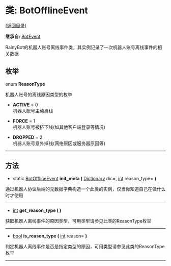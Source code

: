 # 类: BotOfflineEvent  
[(返回目录)](README.md)  
  
**继承自:** [BotEvent](BotEvent.md)  
  
RainyBot的机器人账号离线事件类，其实例记录了一次机器人账号离线事件的相关数据  
  
## 枚举  
  
enum **ReasonType**  
  
机器人账号的离线原因类型的枚举  
  
- **ACTIVE** = 0  
机器人账号主动离线  
  
- **FORCE** = 1  
机器人账号被挤下线(如其他客户端登录等情况)  
  
- **DROPPED** = 2  
机器人账号意外掉线(网络原因或服务器原因等)  
  
---  
  
## 方法 
  
- static [BotOfflineEvent](BotOfflineEvent.md) **init_meta (** [Dictionary](https://docs.godotengine.org/en/latest/classes/class_dictionary.html) dic=, [int](https://docs.godotengine.org/en/latest/classes/class_int.html) reason_type= **)**  
  
通过机器人协议后端的元数据字典构造一个此类的实例，仅当你知道自己在做什么时才使用  
  
---  
  
-  [int](https://docs.godotengine.org/en/latest/classes/class_int.html) **get_reason_type ( )**  
  
获取机器人离线事件的原因类型，可用类型请参见此类的ReasonType枚举  
  
---  
  
-  [bool](https://docs.godotengine.org/en/latest/classes/class_bool.html) **is_reason_type (** [int](https://docs.godotengine.org/en/latest/classes/class_int.html) reason= **)**  
  
判定机器人离线事件是否是指定类型的原因，可用类型请参见此类的ReasonType枚举  
  
---  
  


